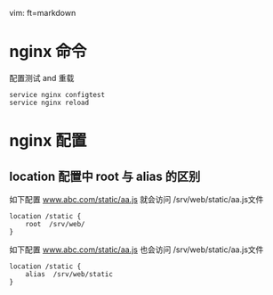   vim: ft=markdown
# nginx 命令
 配置测试 and 重载

    service nginx configtest
    service nginx reload


# nginx 配置
## location 配置中 root 与 alias 的区别

如下配置  www.abc.com/static/aa.js 就会访问 /srv/web/static/aa.js文件

    location /static {
        root  /srv/web/
    }
如下配置  www.abc.com/static/aa.js 也会访问 /srv/web/static/aa.js文件

    location /static {
        alias  /srv/web/static
    }
